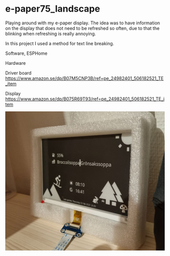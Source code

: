 # e-paper75_landscape

Playing around with my e-paper display. The idea was to have information on the display that does not need to be refreshed so often, due to that the blinking when refreshing is really annoying.

In this project I used a method for text line breaking.

Software, ESPHome

Hardware

Driver board https://www.amazon.se/dp/B07M5CNP3B/ref=pe_24982401_506182521_TE_item

Display https://www.amazon.se/dp/B075R69T93/ref=pe_24982401_506182521_TE_item


![e-paper display](/landscape.jpg?raw=true "Title")
